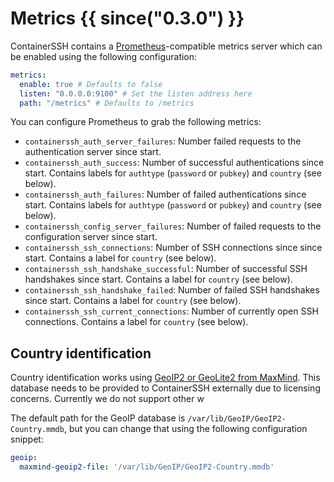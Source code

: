 <h1>Metrics {{ since("0.3.0") }}</h1>

ContainerSSH contains a [Prometheus](https://prometheus.io/)-compatible metrics server which can be enabled using the following configuration:

```yaml
metrics:
  enable: true # Defaults to false
  listen: "0.0.0.0:9100" # Set the listen address here
  path: "/metrics" # Defaults to /metrics
```

You can configure Prometheus to grab the following metrics:

- `containerssh_auth_server_failures`: Number failed requests to the authentication server since start.
- `containerssh_auth_success`: Number of successful authentications since start. Contains labels for `authtype` (`password` or `pubkey`) and `country` (see below).
- `containerssh_auth_failures`: Number of failed authentications since start. Contains labels for `authtype` (`password` or `pubkey`) and `country` (see below).
- `containerssh_config_server_failures`: Number of failed requests to the configuration server since start.
- `containerssh_ssh_connections`: Number of SSH connections since since start. Contains a label for `country` (see below).
- `containerssh_ssh_handshake_successful`: Number of successful SSH handshakes since start. Contains a label for `country` (see below).
- `containerssh_ssh_handshake_failed`: Number of failed SSH handshakes since start. Contains a label for `country` (see below).
- `containerssh_ssh_current_connections`: Number of currently open SSH connections. Contains a label for `country` (see below).

## Country identification

Country identification works using [GeoIP2 or GeoLite2 from MaxMind](https://www.maxmind.com/en/geoip2-services-and-databases). This database needs to be provided to ContainerSSH externally due to licensing concerns. Currently we do not support other w

The default path for the GeoIP database is `/var/lib/GeoIP/GeoIP2-Country.mmdb`, but you can change that using the following configuration snippet:

```yaml
geoip:
  maxmind-geoip2-file: '/var/lib/GeoIP/GeoIP2-Country.mmdb'
```

